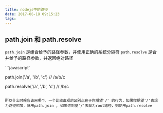 ```yaml
---
title: nodejs中的路径
date: 2017-06-18 09:15:23
tags:
---
```


## path.join 和 path.resolve

`path.join`    是组合给予的路径参数，并使用正确的系统分隔符
`path.resolve` 是合并给予的路径参数，并返回绝对路径

```javascript`

path.join('/a', '/b', 'c')      // /a/b/c


path.resolve('/a', '/b', 'c')   // /b/c
```

所以什么时候应该用哪个，一个比较直观的区别点在于你期望'/' 的行为，如果你期望'/'表现为路径相加，就用path.join , 如果你期望'/'表现为root路径，则使用path.resolve
